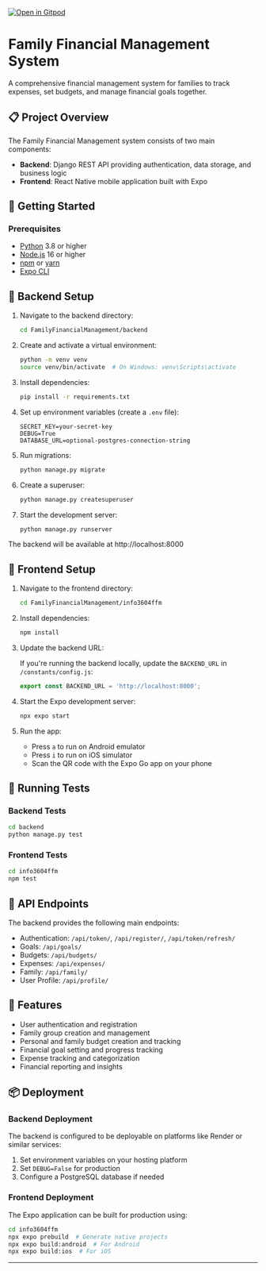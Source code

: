 [![Open in Gitpod](https://gitpod.io/button/open-in-gitpod.svg)](https://gitpod.io/#https://github.com/INFO-3604-Family-Financial-Management/FamilyFinancialManagement)

# Family Financial Management System

A comprehensive financial management system for families to track expenses, set budgets, and manage financial goals together.

## 📋 Project Overview

The Family Financial Management system consists of two main components:

- **Backend**: Django REST API providing authentication, data storage, and business logic
- **Frontend**: React Native mobile application built with Expo

## 🚀 Getting Started

### Prerequisites

- [Python](https://www.python.org/) 3.8 or higher
- [Node.js](https://nodejs.org/) 16 or higher
- [npm](https://www.npmjs.com/) or [yarn](https://yarnpkg.com/)
- [Expo CLI](https://docs.expo.dev/get-started/installation/)

## 🔧 Backend Setup

1. Navigate to the backend directory:

   ```bash
   cd FamilyFinancialManagement/backend
   ```

2. Create and activate a virtual environment:

   ```bash
   python -m venv venv
   source venv/bin/activate  # On Windows: venv\Scripts\activate
   ```

3. Install dependencies:

   ```bash
   pip install -r requirements.txt
   ```

4. Set up environment variables (create a `.env` file):

   ```
   SECRET_KEY=your-secret-key
   DEBUG=True
   DATABASE_URL=optional-postgres-connection-string
   ```

5. Run migrations:

   ```bash
   python manage.py migrate
   ```

6. Create a superuser:

   ```bash
   python manage.py createsuperuser
   ```

7. Start the development server:

   ```bash
   python manage.py runserver
   ```

The backend will be available at http://localhost:8000

## 📱 Frontend Setup

1. Navigate to the frontend directory:

   ```bash
   cd FamilyFinancialManagement/info3604ffm
   ```

2. Install dependencies:

   ```bash
   npm install
   ```

3. Update the backend URL:

   If you're running the backend locally, update the `BACKEND_URL` in `/constants/config.js`:

   ```javascript
   export const BACKEND_URL = 'http://localhost:8000';
   ```

4. Start the Expo development server:

   ```bash
   npx expo start
   ```

5. Run the app:
   - Press `a` to run on Android emulator
   - Press `i` to run on iOS simulator
   - Scan the QR code with the Expo Go app on your phone

## 🧪 Running Tests

### Backend Tests

```bash
cd backend
python manage.py test
```

### Frontend Tests

```bash
cd info3604ffm
npm test
```

## 🔄 API Endpoints

The backend provides the following main endpoints:

- Authentication: `/api/token/`, `/api/register/`, `/api/token/refresh/`
- Goals: `/api/goals/`
- Budgets: `/api/budgets/`
- Expenses: `/api/expenses/`
- Family: `/api/family/`
- User Profile: `/api/profile/`


## 🌟 Features

- User authentication and registration
- Family group creation and management
- Personal and family budget creation and tracking
- Financial goal setting and progress tracking
- Expense tracking and categorization
- Financial reporting and insights

## 📦 Deployment

### Backend Deployment

The backend is configured to be deployable on platforms like Render or similar services:

1. Set environment variables on your hosting platform
2. Set `DEBUG=False` for production
3. Configure a PostgreSQL database if needed

### Frontend Deployment

The Expo application can be built for production using:

```bash
cd info3604ffm
npx expo prebuild  # Generate native projects
npx expo build:android  # For Android
npx expo build:ios  # For iOS
```

---

